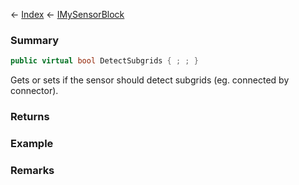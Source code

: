 ← [Index](Api-Index) ← [IMySensorBlock](Sandbox.ModAPI.Ingame.IMySensorBlock)

### Summary

```csharp
public virtual bool DetectSubgrids { ; ; }
```

Gets or sets if the sensor should detect subgrids (eg. connected by connector).

### Returns

### Example

### Remarks


